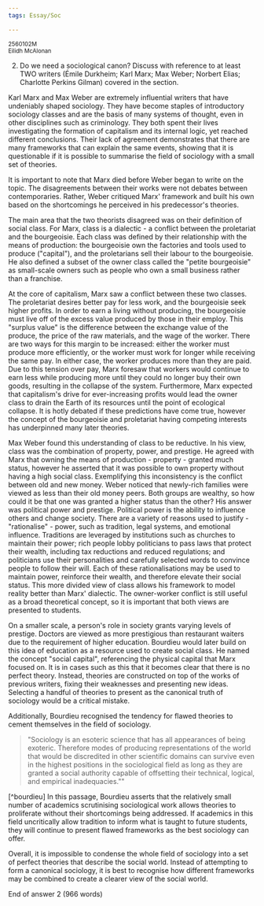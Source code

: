```yaml
---
tags: Essay/Soc

---
```

<small>
	2560102M
	<br/>
	Eilidh McAlonan
</small>

2. Do we need a sociological canon? Discuss with reference to at least TWO writers (Émile Durkheim; Karl Marx; Max Weber; Norbert Elias; Charlotte Perkins Gilman) covered in the section.

Karl Marx and Max Weber are extremely influential writers that have undeniably shaped sociology. They have become staples of introductory sociology classes and are the basis of many systems of thought, even in other disciplines such as criminology. They both spent their lives investigating the formation of capitalism and its internal logic, yet reached different conclusions. Their lack of agreement demonstrates that there are many frameworks that can explain the same events, showing that it is questionable if it is possible to summarise the field of sociology with a small set of theories. 

It is important to note that Marx died before Weber began to write on the topic. The disagreements between their works were not debates between contemporaries. Rather, Weber critiqued Marx' framework and built his own based on the shortcomings he perceived in his predecessor's theories.

The main area that the two theorists disagreed was on their definition of social class. For Marx, class is a dialectic - a conflict between the proletariat and the bourgeoisie. Each class was defined by their relationship with the means of production: the bourgeoisie own the factories and tools used to produce ("capital"), and the proletarians sell their labour to the bourgeoisie. He also defined a subset of the owner class called the "petite bourgeoisie" as small-scale owners such as people who own a small business rather than a franchise.

At the core of capitalism, Marx saw a conflict between these two classes. The proletariat desires better pay for less work, and the bourgeoisie seek higher profits. In order to earn a living without producing, the bourgeoisie must live off of the excess value produced by those in their employ. This "surplus value" is the difference between the exchange value of the produce, the price of the raw materials, and the wage of the worker. There are two ways for this margin to be increased: either the worker must produce more efficiently, or the worker must work for longer while receiving the same pay. In either case, the worker produces more than they are paid. Due to this tension over pay, Marx foresaw that workers would continue to earn less while producing more until they could no longer buy their own goods, resulting in the collapse of the system. Furthermore, Marx expected that capitalism's drive for ever-increasing profits would lead the owner class to drain the Earth of its resources until the point of ecological collapse. It is hotly debated if these predictions have come true, however the concept of the bourgeoisie and proletariat having competing interests has underpinned many later theories.

Max Weber found this understanding of class to be reductive. In his view, class was the combination of property, power, and prestige. He agreed with Marx that owning the means of production - property - granted much status, however he asserted that it was possible to own property without having a high social class. Exemplifying this inconsistency is the conflict between old and new money. Weber noticed that newly-rich families were viewed as less than their old money peers. Both groups are wealthy, so how could it be that one was granted a higher status than the other? His answer was political power and prestige. Political power is the ability to influence others and change society. There are a variety of reasons used to justify - "rationalise" - power, such as tradition, legal systems, and emotional influence. Traditions are leveraged by institutions such as churches to maintain their power; rich people lobby politicians to pass laws that protect their wealth, including tax reductions and reduced regulations; and politicians use their personalities and carefully selected words to convince people to follow their will. Each of these rationalisations may be used to maintain power, reinforce their wealth, and therefore elevate their social status. This more divided view of class allows his framework to model reality better than Marx' dialectic. The owner-worker conflict is still useful as a broad theoretical concept, so it is important that both views are presented to students. 

On a smaller scale, a person's role in society grants varying levels of prestige. Doctors are viewed as more prestigious than restaurant waiters due to the requirement of higher education. Bourdieu would later build on this idea of education as a resource used to create social class. He named the concept "social capital", referencing the physical capital that Marx focused on. It is in cases such as this that it becomes clear that there is no perfect theory. Instead, theories are constructed on top of the works of previous writers, fixing their weaknesses and presenting new ideas. Selecting a handful of theories to present as the canonical truth of sociology would be a critical mistake.

Additionally, Bourdieu recognised the tendency for flawed theories to cement themselves in the field of sociology. 
<blockquote>"Sociology is an esoteric science that has all appearances of being exoteric. Therefore modes of producing representations of the world that would be discredited in other scientific domains can survive even in the highest positions in the sociological field as long as they are granted a social authority capable of offsetting their technical, logical, and empirical inadequacies.""</blockquote>[^bourdieu]
In this passage, Bourdieu asserts that the relatively small number of academics scrutinising sociological work allows theories to proliferate without their shortcomings being addressed. If academics in this field uncritically allow tradition to inform what is taught to future students, they will continue to present flawed frameworks as the best sociology can offer.

Overall, it is impossible to condense the whole field of sociology into a set of perfect theories that describe the social world. Instead of attempting to form a canonical sociology, it is best to recognise how different frameworks may be combined to create a clearer view of the social world.

[^bourdieu]: Bourdieu, P. and Coleman, J.S. eds., 1991. _Social theory for a changing society_ (p. 376). Boulder, CO: Westview Press.

End of answer 2 (966 words)